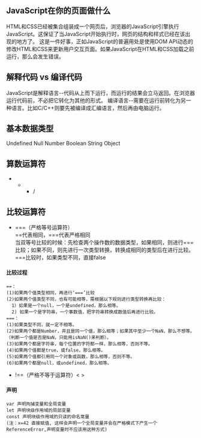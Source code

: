 ## JavaScript在你的页面做什么
HTML和CSS已经被集合组装成一个网页后，浏览器的JavaScript引擎执行JavaScript。这保证了当JavaScript开始执行时，网页的结构和样式已经在该出现的地方了。
这是一件好事，正如JavaScript的普遍用处是使用DOM API动态的修改HTML和CSS来更新用户交互页面。如果JavaScript在HTML和CSS加载之前运行，那么会发生错误。

## 解释代码 vs 编译代码
JavaScript是解释语言--代码从上而下运行，而运行的结果会立马返回。在浏览器运行代码前，不必把它转化为其他的形式。
编译语言--需要在运行前转化为另一种语言。比如C/C++则要先被编译成汇编语言，然后再由电脑运行。

## 基本数据类型
Undefined Null Number Boolean String Object

## 算数运算符
+ - * /

## 比较运算符

* ===（严格等号运算符）<br>
 ==代表相同，===代表严格相同<br>
 当双等号比较的时候：先检查两个操作数的数据类型，如果相同，则进行===比较；如果不同，则先进行一次类型转换，转换成相同的类型后在进行比较。<br>
 ===比较时，如果类型不同，直接false<br>
 #### 比较过程
 ```
 ==：
 (1)如果两个值类型相同，再进行‘===’比较
 (2)如果两个值类型不同，也有可能相等，需根据以下规则进行类型转换再比较：
   1）如果是一个null，一个是undefined，那么相等。
   2) 如果一个是字符串，一个事数值，把字符串转换成数值后再进行比较。
 ===：
 (1)如果类型不同，就一定不相等。
 (2)如果两个都是Number，并且是同一个值，那么相等；如果其中至少一个NaN，那么不想等。（判断一个值是否是NaN，只能用isNaN()来判断）。
 (3)如果两个都是字符串，每个位置的字符都一样，那么相等，否则不等。
 (4)如果两个值都是true，或false，那么相等。
 (5)如果两个值都引用同一个对象或函数，那么相等，否则不等。
 (6)如果两个都是null，或undefined，那么相等。
 ```
* !==（严格不等于运算符）< >

#### 声明
```
var 声明拘捕变量和全局变量
let 声明块级作用域的局部变量
const 声明块级作用域的只读的命名常量
(注：x=42 直接赋值, 这样会声明一个全局变量并会在严格模式下产生一个ReferenceError,声明变量时不应该用这种方式)
```
